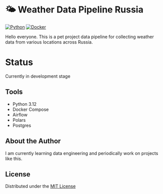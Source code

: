 # 🌤️ Weather Data Pipeline Russia

[![Python](https://img.shields.io/badge/Python-3.9%2B-blue)](https://www.python.org/)
[![Docker](https://img.shields.io/badge/Docker-Ready-2496ED)](https://www.docker.com/)

Hello everyone. This is a pet project data pipeline for collecting weather data from various locations across Russia.

# Status
Currently in development stage

## Tools
- Python 3.12
- Docker Compose
- Airflow
- Polars
- Postgres

## About the Author
I am currently learning data engineering and periodically work on projects like this.

## License
Distributed under the [MIT License](https://en.wikipedia.org/wiki/MIT_License)